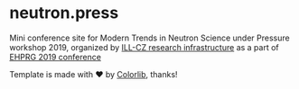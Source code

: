 # neutron.press
Mini conference site for Modern Trends in Neutron Science under Pressure workshop 2019, organized by [ILL-CZ research infrastructure](https://illcz.cz/) as a part of [EHPRG 2019 conference](https://www.ehprg2019.org/)

Template is made with ❤ by [Colorlib](https://colorlib.com), thanks!

